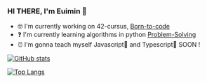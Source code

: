 ### HI THERE, I'm Euimin 🍑

- 🤓 I'm currently working on 42-cursus, [Born-to-code](https://github.com/euiminnn/Born-to-code)
- ❓ I'm currently learning algorithms in python [Problem-Solving](https://github.com/euiminnn/Programmers)
- ⏰ I'm gonna teach myself Javascript💛 and Typescript💙 SOON !

[![GitHub stats](https://github-readme-stats.vercel.app/api?username=euiminnn)](https://github.com/anuraghazra/github-readme-stats)

[![Top Langs](https://github-readme-stats.vercel.app/api/top-langs/?username=euiminnn&layout=compact)](https://github.com/anuraghazra/github-readme-stats)
